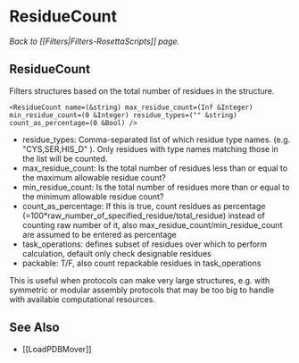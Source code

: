 # ResidueCount
*Back to [[Filters|Filters-RosettaScripts]] page.*
## ResidueCount

Filters structures based on the total number of residues in the structure.

```
<ResidueCount name=(&string) max_residue_count=(Inf &Integer) min_residue_count=(0 &Integer) residue_types=("" &string) count_as_percentage=(0 &Bool) />
```

-   residue\_types: Comma-separated list of which residue type names. (e.g. "CYS,SER,HIS\_D" ). Only residues with type names matching those in the list will be counted.
-   max\_residue\_count: Is the total number of residues less than or equal to the maximum allowable residue count?
-   min\_residue\_count: Is the total number of residues more than or equal to the minimum allowable residue count?
-   count\_as\_percentage: If this is true, count residues as percentage (=100\*raw_number_of_specified_residue/total_residue) instead of counting raw number of it, also  max_residue_count/min_residue_count are assumed to be entered as percentage
-   task_operations: defines subset of residues over which to perform calculation, default only check designable residues
-   packable: T/F, also count repackable residues in task_operations

This is useful when protocols can make very large structures, e.g. with symmetric or modular assembly protocols that may be too big to handle with available computational resources.

## See Also

* [[LoadPDBMover]]
